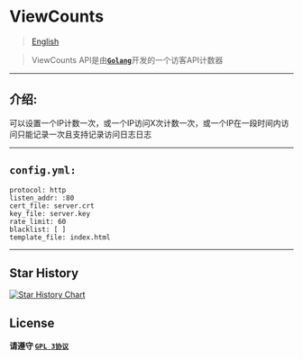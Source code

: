 # ViewCounts

> [English](README_EN.md)

> ViewCounts API是由[**`Golang`**](https://go.dev)开发的一个访客API计数器

---

## 介绍:

可以设置一个IP计数一次，或一个IP访问X次计数一次，或一个IP在一段时间内访问只能记录一次且支持记录访问日志日志

---

## `config.yml:`

```
protocol: http
listen_addr: :80
cert_file: server.crt
key_file: server.key
rate_limit: 60
blacklist: [ ]
template_file: index.html
```

---

## Star History

<a href="https://star-history.com/#Sn0wo2/ViewCounts&Date">
 <picture>
   <source media="(prefers-color-scheme: dark)" srcset="https://api.star-history.com/svg?repos=Sn0wo2/ViewCounts&type=Date&theme=dark" />
   <source media="(prefers-color-scheme: light)" srcset="https://api.star-history.com/svg?repos=Sn0wo2/ViewCounts&type=Date" />
   <img alt="Star History Chart" src="https://api.star-history.com/svg?repos=Sn0wo2/ViewCounts&type=Date" />
 </picture>
</a>

## License

**请遵守 [`GPL 3协议`](LICENSE)**
